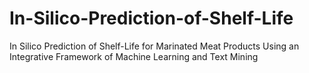 # In-Silico-Prediction-of-Shelf-Life
In Silico Prediction of Shelf-Life for Marinated Meat Products Using an Integrative Framework of Machine Learning and Text Mining
